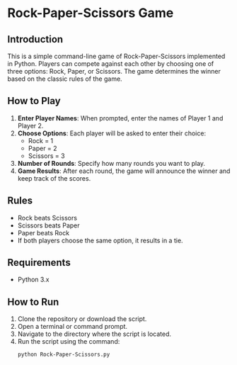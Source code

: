 ﻿# Rock-Paper-Scissors Game

## Introduction
This is a simple command-line game of Rock-Paper-Scissors implemented in Python. Players can compete against each other by choosing one of three options: Rock, Paper, or Scissors. The game determines the winner based on the classic rules of the game.

## How to Play
1. **Enter Player Names**: When prompted, enter the names of Player 1 and Player 2.
2. **Choose Options**: Each player will be asked to enter their choice:
   - Rock = 1
   - Paper = 2
   - Scissors = 3
3. **Number of Rounds**: Specify how many rounds you want to play.
4. **Game Results**: After each round, the game will announce the winner and keep track of the scores.

## Rules
- Rock beats Scissors
- Scissors beats Paper
- Paper beats Rock
- If both players choose the same option, it results in a tie.

## Requirements
- Python 3.x

## How to Run
1. Clone the repository or download the script.
2. Open a terminal or command prompt.
3. Navigate to the directory where the script is located.
4. Run the script using the command:
   ```bash
   python Rock-Paper-Scissors.py
